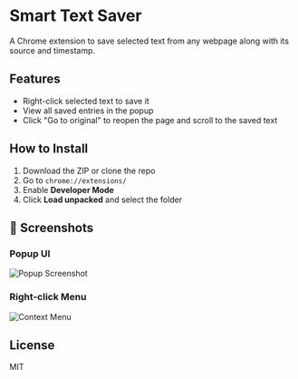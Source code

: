 # Smart Text Saver

A Chrome extension to save selected text from any webpage along with its source and timestamp.

## Features

- Right-click selected text to save it
- View all saved entries in the popup
- Click "Go to original" to reopen the page and scroll to the saved text

## How to Install

1. Download the ZIP or clone the repo
2. Go to `chrome://extensions/`
3. Enable **Developer Mode**
4. Click **Load unpacked** and select the folder

## 📸 Screenshots

### Popup UI
![Popup Screenshot](<img width="334" height="582" alt="image" src="https://github.com/user-attachments/assets/9e0804dd-cd6e-44cd-91ed-5e16723663e6" />
)

### Right-click Menu
![Context Menu](<img width="691" height="400" alt="image" src="https://github.com/user-attachments/assets/34a5a70b-bbe1-4175-a211-1aa2231e4d09" />
)


## License

MIT
